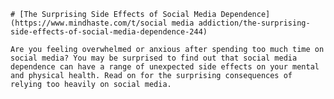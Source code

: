 
    # [The Surprising Side Effects of Social Media Dependence](https://www.mindhaste.com/t/social media addiction/the-surprising-side-effects-of-social-media-dependence-244)

    Are you feeling overwhelmed or anxious after spending too much time on social media? You may be surprised to find out that social media dependence can have a range of unexpected side effects on your mental and physical health. Read on for the surprising consequences of relying too heavily on social media.
    